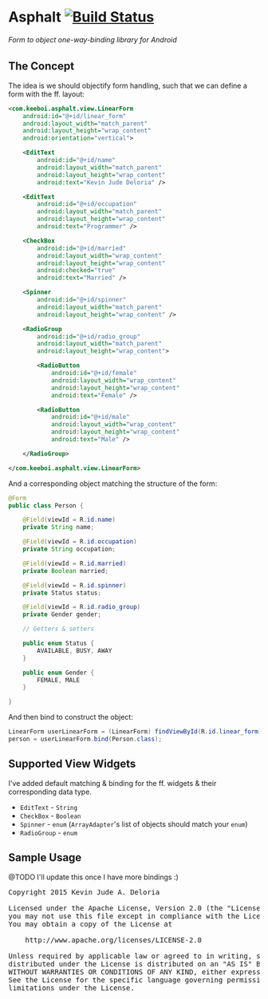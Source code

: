# Asphalt [![Build Status](https://travis-ci.org/akiwarheit/asphalt.svg)](https://travis-ci.org/akiwarheit/asphalt)
###### Form to object one-way-binding library for Android

## The Concept

The idea is we should objectify form handling, such that we can define a form with the ff. layout:

```xml
<com.keeboi.asphalt.view.LinearForm
    android:id="@+id/linear_form"
    android:layout_width="match_parent"
    android:layout_height="wrap_content"
    android:orientation="vertical">

    <EditText
        android:id="@+id/name"
        android:layout_width="match_parent"
        android:layout_height="wrap_content"
        android:text="Kevin Jude Deloria" />

    <EditText
        android:id="@+id/occupation"
        android:layout_width="match_parent"
        android:layout_height="wrap_content"
        android:text="Programmer" />

    <CheckBox
        android:id="@+id/married"
        android:layout_width="wrap_content"
        android:layout_height="wrap_content"
        android:checked="true"
        android:text="Married" />

    <Spinner
        android:id="@+id/spinner"
        android:layout_width="match_parent"
        android:layout_height="wrap_content" />

    <RadioGroup
        android:id="@+id/radio_group"
        android:layout_width="match_parent"
        android:layout_height="wrap_content">

        <RadioButton
            android:id="@+id/female"
            android:layout_width="wrap_content"
            android:layout_height="wrap_content"
            android:text="Female" />

        <RadioButton
            android:id="@+id/male"
            android:layout_width="wrap_content"
            android:layout_height="wrap_content"
            android:text="Male" />

    </RadioGroup>

</com.keeboi.asphalt.view.LinearForm>
```

And a corresponding object matching the structure of the form:

```java
@Form
public class Person {

    @Field(viewId = R.id.name)
    private String name;

    @Field(viewId = R.id.occupation)
    private String occupation;

    @Field(viewId = R.id.married)
    private Boolean married;

    @Field(viewId = R.id.spinner)
    private Status status;

    @Field(viewId = R.id.radio_group)
    private Gender gender;

    // Getters & setters

    public enum Status {
        AVAILABLE, BUSY, AWAY
    }

    public enum Gender {
        FEMALE, MALE
    }

}
```

And then bind to construct the object:

```java
LinearForm userLinearForm = (LinearForm) findViewById(R.id.linear_form);
person = userLinearForm.bind(Person.class);
```

## Supported View Widgets

I've added default matching & binding for the ff. widgets & their corresponding data type.

* `EditText` - `String`
* `CheckBox` - `Boolean`
* `Spinner` - `enum` (`ArrayAdapter`'s list of objects should match your `enum`)
* `RadioGroup` - `enum`

## Sample Usage

@TODO I'll update this once I have more bindings :)

<pre>
Copyright 2015 Kevin Jude A. Deloria

Licensed under the Apache License, Version 2.0 (the "License");
you may not use this file except in compliance with the License.
You may obtain a copy of the License at

    http://www.apache.org/licenses/LICENSE-2.0

Unless required by applicable law or agreed to in writing, software
distributed under the License is distributed on an "AS IS" BASIS,
WITHOUT WARRANTIES OR CONDITIONS OF ANY KIND, either express or implied.
See the License for the specific language governing permissions and
limitations under the License.
</pre>
